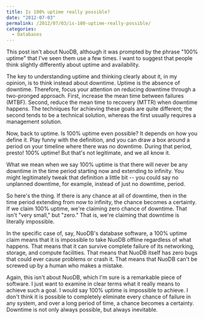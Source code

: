 ```yaml
---
title: Is 100% uptime really possible?
date: "2012-07-03"
permalink: /2012/07/03/is-100-uptime-really-possible/
categories:
  - Databases
---
```

This post isn't about NuoDB, although it was prompted by the phrase "100% uptime" that I've seen them use a few times. I want to suggest that people think slightly differently about uptime and availability.

The key to understanding uptime and thinking clearly about it, in my opinion, is to think instead about downtime. Uptime is the absence of downtime. Therefore, focus your attention on reducing downtime through a two-pronged approach. First, increase the mean time between failures (MTBF). Second, reduce the mean time to recovery (MTTR) when downtime happens. The techniques for achieving these goals are quite different; the second tends to be a technical solution, whereas the first usually requires a management solution.

Now, back to uptime. Is 100% uptime even possible? It depends on how you define it. Play funny with the definition, and you can draw a box around a period on your timeline where there was no downtime. During that period, presto! 100% uptime! But that's not legitimate, and we all know it.

What we mean when we say 100% uptime is that there will never be any downtime in the time period starting now and extending to infinity. You might legitimately tweak that definition a little bit -- you could say no unplanned downtime, for example, instead of just no downtime, period.

So here's the thing. If there is any chance at all of downtime, then in the time period extending from now to infinity, the chance becomes a certainty. If we claim 100% uptime, we're claiming zero chance of downtime. That isn't "very small," but "zero." That is, we're claiming that downtime is literally impossible.

In the specific case of, say, NuoDB's database software, a 100% uptime claim means that it is impossible to take NuoDB offline regardless of what happens. That means that it can survive complete failure of its networking, storage, and compute facilities. That means that NuoDB itself has zero bugs that could ever cause problems or crash it. That means that NuoDB can't be screwed up by a human who makes a mistake.

Again, this isn't about NuoDB, which I'm sure is a remarkable piece of software. I just want to examine in clear terms what it really means to achieve such a goal. I would say 100% uptime is impossible to achieve. I don't think it is possible to completely eliminate every chance of failure in any system, and over a long period of time, a chance becomes a certainty. Downtime is not only always possible, but always inevitable.

